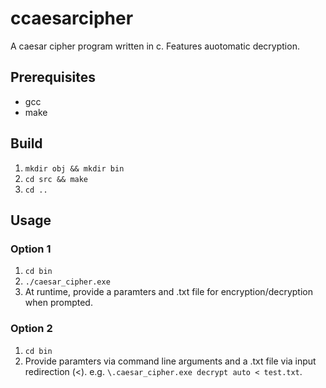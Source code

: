 # ccaesarcipher

A caesar cipher program written in c. Features auotomatic decryption.

## Prerequisites

* gcc 
* make

## Build

1. `mkdir obj && mkdir bin` 
2. `cd src && make`
3. `cd ..`

## Usage

### Option 1

1. `cd bin`
2. `./caesar_cipher.exe`
3. At runtime, provide a paramters and .txt file for encryption/decryption when prompted.

### Option 2

1. `cd bin`
2. Provide paramters via command line arguments and a .txt file via input redirection (<). e.g. `\.caesar_cipher.exe decrypt auto < test.txt`.
